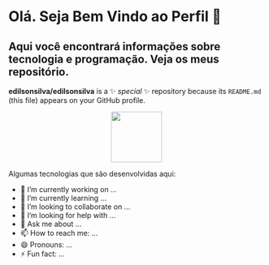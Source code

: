 # Olá. Seja Bem Vindo ao Perfil 👋
## Aqui você encontrará informações sobre tecnologia e programação. Veja os meus repositório.


**edilsonsilva/edilsonsilva** is a ✨ _special_ ✨ repository because its `README.md` (this file) appears on your GitHub profile.
<div id="header" align="center">
  <img src="https://media1.giphy.com/media/26tn33aiTi1jkl6H6/giphy.gif?cid=ecf05e47uolsswrd4o10ewtnzif3n4dziv4g15cr9ibarm7b&rid=giphy.gif&ct=g" width="100"/>
</div>

Algumas tecnologias que são desenvolvidas aqui:

- 🔭 I’m currently working on ...
- 🌱 I’m currently learning ...
- 👯 I’m looking to collaborate on ...
- 🤔 I’m looking for help with ...
- 💬 Ask me about ...
- 📫 How to reach me: ...
- 😄 Pronouns: ...
- ⚡ Fun fact: ...

